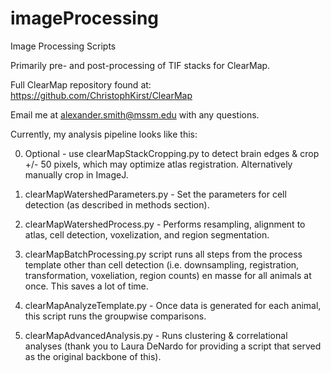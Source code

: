 # imageProcessing
Image Processing Scripts

Primarily pre- and post-processing of TIF stacks for ClearMap. 

Full ClearMap repository found at: https://github.com/ChristophKirst/ClearMap

Email me at alexander.smith@mssm.edu with any questions.

Currently, my analysis pipeline looks like this:

0) Optional - use clearMapStackCropping.py to detect brain edges & crop +/- 50 pixels, which may optimize atlas registration. Alternatively manually crop in ImageJ.

1) clearMapWatershedParameters.py - Set the parameters for cell detection (as described in methods section).

2) clearMapWatershedProcess.py - Performs resampling, alignment to atlas, cell detection, voxelization, and region segmentation.

3) clearMapBatchProcessing.py script runs all steps from the process template other than cell detection (i.e. downsampling, registration, transformation, voxeliation, region counts) en masse for all animals at once. This saves a lot of time.

4) clearMapAnalyzeTemplate.py - Once data is generated for each animal, this script runs the groupwise comparisons.

5) clearMapAdvancedAnalysis.py - Runs clustering & correlational analyses (thank you to Laura DeNardo for providing a script that served as the original backbone of this).
